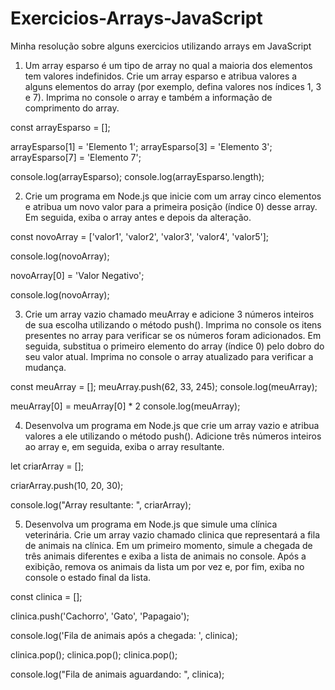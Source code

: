# Exercicios-Arrays-JavaScript
Minha resolução sobre alguns exercicios utilizando arrays em JavaScript

1. Um array esparso é um tipo de array no qual a maioria dos elementos tem valores indefinidos. Crie um array esparso e atribua valores a alguns elementos do array (por exemplo, defina valores nos índices 1, 3 e 7). Imprima no console o array e também a informação de comprimento do array.

const arrayEsparso = [];

arrayEsparso[1] = 'Elemento 1';
arrayEsparso[3] = 'Elemento 3';
arrayEsparso[7] = 'Elemento 7';

console.log(arrayEsparso);
console.log(arrayEsparso.length);

2. Crie um programa em Node.js que inicie com um array cinco elementos e atribua um novo valor para a primeira posição (índice 0) desse array. Em seguida, exiba o array antes e depois da alteração.

const novoArray = ['valor1', 'valor2', 'valor3', 'valor4', 'valor5'];

console.log(novoArray);

novoArray[0] = 'Valor Negativo';

console.log(novoArray);


3. Crie um array vazio chamado meuArray e adicione 3 números inteiros de sua escolha utilizando o método push(). Imprima no console os itens presentes no array para verificar se os números foram adicionados. Em seguida, substitua o primeiro elemento do array (índice 0) pelo dobro do seu valor atual. Imprima no console o array atualizado para verificar a mudança.

const meuArray = [];
meuArray.push(62, 33, 245);
console.log(meuArray);

meuArray[0] = meuArray[0] * 2
console.log(meuArray);

4. Desenvolva um programa em Node.js que crie um array vazio e atribua valores a ele utilizando o método push(). Adicione três números inteiros ao array e, em seguida, exiba o array resultante.

let criarArray = [];

criarArray.push(10, 20, 30);

console.log("Array resultante: ", criarArray);

5. Desenvolva um programa em Node.js que simule uma clínica veterinária. Crie um array vazio chamado clinica que representará a fila de animais na clínica. Em um primeiro momento, simule a chegada de três animais diferentes e exiba a lista de animais no console. Após a exibição, remova os animais da lista um por vez e, por fim, exiba no console o estado final da lista.

const clinica = [];

clinica.push('Cachorro', 'Gato', 'Papagaio');

console.log('Fila de animais após a chegada: ', clinica);

clinica.pop();
clinica.pop();
clinica.pop();

console.log("Fila de animais aguardando: ", clinica);
